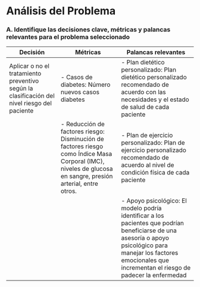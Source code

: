 # Análisis del Problema

### A. Identifique las decisiones clave, métricas y palancas relevantes para el problema seleccionado ##

   
    


| Decisión | Métricas | Palancas relevantes |
|----------|----------|---------------------|
| Aplicar o no el tratamiento preventivo según la clasificación del nivel riesgo del paciente | - Casos de diabetes: Número nuevos casos diabetes | - Plan dietético personalizado: Plan dietético personalizado recomendado de acuerdo con las necesidades y el estado de salud de cada paciente |
|  | - Reducción de factores riesgo: Disminución de factores riesgo como Índice Masa Corporal (IMC), niveles de glucosa en sangre, presión arterial,  entre otros. | - Plan de ejercicio personalizado: Plan de ejercicio personalizado recomendado de acuerdo al nivel de condición física de cada paciente|
|   |   | - Apoyo psicológico: El modelo podría  identificar a los pacientes que podrían beneficiarse de una asesoría o apoyo psicológico para manejar los factores emocionales que incrementan el riesgo de padecer la enfermedad| 

